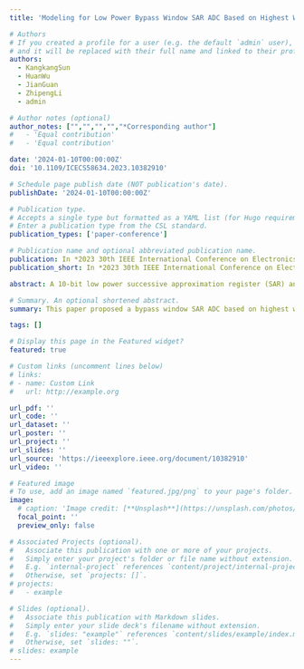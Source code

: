 ```yaml
---
title: 'Modeling for Low Power Bypass Window SAR ADC Based on Highest Weight Capacitor Splitting'

# Authors
# If you created a profile for a user (e.g. the default `admin` user), write the username (folder name) here
# and it will be replaced with their full name and linked to their profile.
authors:
  - KangkangSun
  - HuanWu
  - JianGuan
  - ZhipengLi
  - admin

# Author notes (optional)
author_notes: ["","","","","*Corresponding author"]
#   - 'Equal contribution'
#   - 'Equal contribution'

date: '2024-01-10T00:00:00Z'
doi: '10.1109/ICECS58634.2023.10382910'

# Schedule page publish date (NOT publication's date).
publishDate: '2024-01-10T00:00:00Z'

# Publication type.
# Accepts a single type but formatted as a YAML list (for Hugo requirements).
# Enter a publication type from the CSL standard.
publication_types: ['paper-conference']

# Publication name and optional abbreviated publication name.
publication: In *2023 30th IEEE International Conference on Electronics, Circuits and Systems (ICECS)*, 2023, pp. 1-4.
publication_short: In *2023 30th IEEE International Conference on Electronics, Circuits and Systems (ICECS)*, 2023, pp. 1-4

abstract: A 10-bit low power successive approximation register (SAR) analog-to-digital converter (ADC) with bypass window timing based on highest weight capacitor splitting is proposed. Different splitting schemes are analyzed and compared. By establishing a behavioral model in MATLAB, the power consumption of quantizing uniformly distributed signals for each splitting scheme is simulated. The results show that the lowest power consumption is 79.08 CVREF^2, which saves 94.7% and 53.5% compared with the conventional switching timing and VCM-based timing respectively. The proposed bypass window quantization scheme has more obvious advantages of low power consumption to quantize physiological signals like electrocardiogram (ECG). It can also improve the accuracy and linearity of the ADC. The paper also analyzes the influence of capacitor mismatch, comparator offset and input noise on the performance of the ADC, and evaluates their impact under different splitting schemes through MATLAB. The simulation results show that with 1% capacitor mismatch error, the "64+64" scheme can achieve an effective number of bits (ENOB) of 9.9 bit.

# Summary. An optional shortened abstract.
summary: This paper proposed a bypass window SAR ADC based on highest weight capacitor splitting.

tags: []

# Display this page in the Featured widget?
featured: true

# Custom links (uncomment lines below)
# links:
# - name: Custom Link
#   url: http://example.org

url_pdf: ''
url_code: ''
url_dataset: ''
url_poster: ''
url_project: ''
url_slides: ''
url_source: 'https://ieeexplore.ieee.org/document/10382910'
url_video: ''

# Featured image
# To use, add an image named `featured.jpg/png` to your page's folder.
image:
  # caption: 'Image credit: [**Unsplash**](https://unsplash.com/photos/pLCdAaMFLTE)'
  focal_point: ''
  preview_only: false

# Associated Projects (optional).
#   Associate this publication with one or more of your projects.
#   Simply enter your project's folder or file name without extension.
#   E.g. `internal-project` references `content/project/internal-project/index.md`.
#   Otherwise, set `projects: []`.
# projects:
#   - example

# Slides (optional).
#   Associate this publication with Markdown slides.
#   Simply enter your slide deck's filename without extension.
#   E.g. `slides: "example"` references `content/slides/example/index.md`.
#   Otherwise, set `slides: ""`.
# slides: example
---
```


<!-- {{% callout note %}}
Click the _Cite_ button above to demo the feature to enable visitors to import publication metadata into their reference management software.
{{% /callout %}}

{{% callout note %}}
Create your slides in Markdown - click the _Slides_ button to check out the example.
{{% /callout %}} -->

<!-- Add the publication's **full text** or **supplementary notes** here. You can use rich formatting such as including [code, math, and images](https://docs.hugoblox.com/content/writing-markdown-latex/). -->
